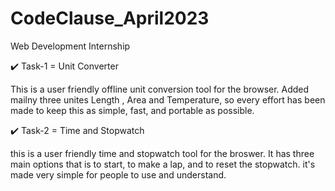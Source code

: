 # CodeClause_April2023
Web Development Internship

✔️ Task-1 = Unit Converter
 

This is a user friendly offline unit conversion tool for the browser. Added mailny three unites Length , Area and Temperature, so every effort has been made to keep this as simple, fast, and portable as possible.


✔️ Task-2 = Time and Stopwatch


this is a user friendly time and stopwatch tool for the broswer. It has three main options that is to start, to make a lap, and to reset the stopwatch.
it's made very simple for people to use and understand.

